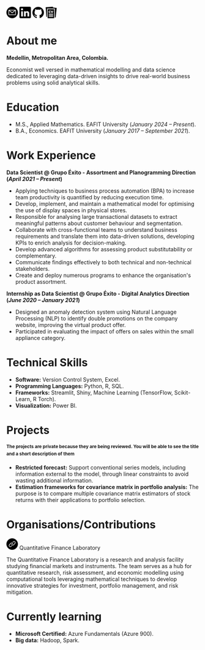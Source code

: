 [<img title="mail" alt="mail" src="/assets/images/email.png" style="width:30px;height:30px;">](mailto:juancamiloolaya83@gmail.com?subject=Test)
[<img title="linkedin" alt="linkedin" src="/assets/images/linkedin_black.png" style="width:30px;height:30px;">](https://www.linkedin.com/in/juan-camilo-olaya-monsalve-004771242/)
[<img title="github" alt="github" src="/assets/images/github.png" style="width:30px;height:30px;">](https://github.com/JuanCamiloOlaya)
[<img title="github" alt="github" src="/assets/images/cv_logo.png" style="width:30px;height:30px;">](/assets/docs/cv_jcom.pdf)

# About me
**Medellin, Metropolitan Area, Colombia.**

Economist well versed in mathematical modelling and data science dedicated to leveraging data-driven insights to drive real-world business problems using solid analytical skills.

# Education
- M.S., Applied Mathematics. EAFIT University (*January 2024 – Present*).
- B.A., Economics. EAFIT University (*January 2017 – September 2021*).

# Work Experience
**Data Scientist @ Grupo Éxito - Assortment and Planogramming Direction (_April 2021 – Present_)**
- Applying techniques to business process automation (BPA) to increase team productivity is quantified by reducing execution time.
- Develop, implement, and maintain a mathematical model for optimising the use of display spaces in physical stores.
- Responsible for analysing large transactional datasets to extract meaningful patterns about customer behaviour and segmentation.
- Collaborate with cross-functional teams to understand business requirements and translate them into data-driven solutions, developing KPIs to enrich analysis for decision-making.
- Develop advanced algorithms for assessing product substitutability or complementary.
- Communicate findings effectively to both technical and non-technical stakeholders.
- Create and deploy numerous programs to enhance the organisation's product assortment.

**Internship as Data Scientist @ Grupo Éxito - Digital Analytics Direction (_June 2020 – January 2021_)**
- Designed an anomaly detection system using Natural Language Processing (NLP) to identify double promotions on the company website, improving the virtual product offer.
- Participated in evaluating the impact of offers on sales within the small appliance category.

# Technical Skills
- **Software:** Version Control System, Excel.
- **Programming Languages:** Python, R, SQL.
- **Frameworks:** Streamlit, Shiny, Machine Learning (TensorFlow, Scikit-Learn, R Torch).
- **Visualization:** Power BI.

# Projects
<sup>**The projects are private because they are being reviewed. You will be able to see the title and a short description of them**

- **Restricted forecast:** Support conventional series models, including information external to the model, through linear constraints to avoid wasting additional information.
- **Estimation frameworks for covariance matrix in portfolio analysis:** The purpose is to compare multiple covariance matrix estimators of stock returns with their applications to portfolio selection.

# Organisations/Contributions
[<img title="github" alt="github" src="/assets/images/link_logo.png" style="width:30px;height:30px;">](https://github.com/QuantitativeFinanceLab) Quantitative Finance Laboratory

The Quantitative Finance Laboratory is a research and analysis facility studying financial markets and instruments. The team serves as a hub for quantitative research, risk assessment, and economic modelling using computational tools leveraging mathematical techniques to develop innovative strategies for investment, portfolio management, and risk mitigation.

# Currently learning
- **Microsoft Certified:** Azure Fundamentals (Azure 900).
- **Big data:** Hadoop, Spark.
